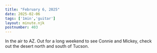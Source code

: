 ```yaml
---
title: "February 6, 2025"
date: 2025-02-06
tags: ['1min','guitar']
layout: minute.njk
postnumber: 403
---
```

In the air to AZ. Out for a long weekend to see Connie and Mickey, check out the desert north and south of Tucson. 
